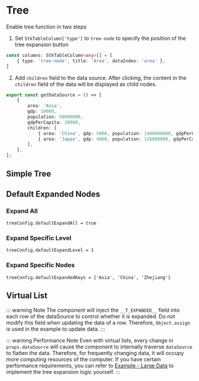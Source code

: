 # Tree  <Badge type="tip" text="^0.7.0" />

Enable tree function in two steps

1. Set `StkTableColumn['type']` to `tree-node` to specify the position of the tree expansion button
```ts
const columns: StkTableColumn<any>[] = [
    { type: 'tree-node', title: 'Area', dataIndex: 'area' },
]
```

2. Add `children` field to the data source. After clicking, the content in the `children` field of the data will be displayed as child nodes.
```ts
export const getDataSource = () => [ 
    {
        area: 'Asia',
        gdp: 10000,
        population: 50000000,
        gdpPerCapita: 20000,
        children: [
            { area: 'China', gdp: 5000, population: 1400000000, gdpPerCapita: 35000, }, 
            { area: 'Japan', gdp: 4000, population: 126000000, gdpPerCapita: 33000, }
        ],
    },
];
```

## Simple Tree

<demo vue="basic/tree/Tree.vue"></demo>

## Default Expanded Nodes

### Expand All
`treeConfig.defaultExpandAll = true`

<demo vue="basic/tree/TreeDefaultExpandAll.vue"></demo>

### Expand Specific Level
`treeConfig.defaultExpandLevel = 1`

<demo vue="basic/tree/TreeDefaultExpandLevel.vue"></demo>

### Expand Specific Nodes
`treeConfig.defaultExpandedKeys = ['Asia', 'China', 'Zhejiang']`

<demo vue="basic/tree/TreeDefaultExpandKeys.vue"></demo>


## Virtual List

<demo vue="basic/tree/TreeVirtualList.vue"></demo>

::: warning Note
The component will inject the `__T_EXPANDED__` field into each row of the dataSource to control whether it is expanded. Do not modify this field when updating the data of a row. Therefore, `Object.assign` is used in the example to update data.
:::

::: warning Performance Note
Even with virtual lists, every change in `props.dataSource` will cause the component to internally traverse `dataSource` to flatten the data. Therefore, for frequently changing data, it will occupy more computing resources of the computer.
If you have certain performance requirements, you can refer to [Example - Large Data](/en/demos/huge-data) to implement the tree expansion logic yourself.
:::